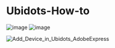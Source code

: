 # Ubidots-How-to 
![image](https://user-images.githubusercontent.com/42245728/226696161-3a9d5bcb-cff5-4b63-9d31-0594b4dee729.png)
![image](https://user-images.githubusercontent.com/42245728/226696210-9409479b-62f9-46a1-a749-45cde10c62bb.png)

![Add_Device_in_Ubidots_AdobeExpress](https://user-images.githubusercontent.com/42245728/226701735-34ca7235-4c06-4d19-a3d4-616d6745d6d1.gif)
